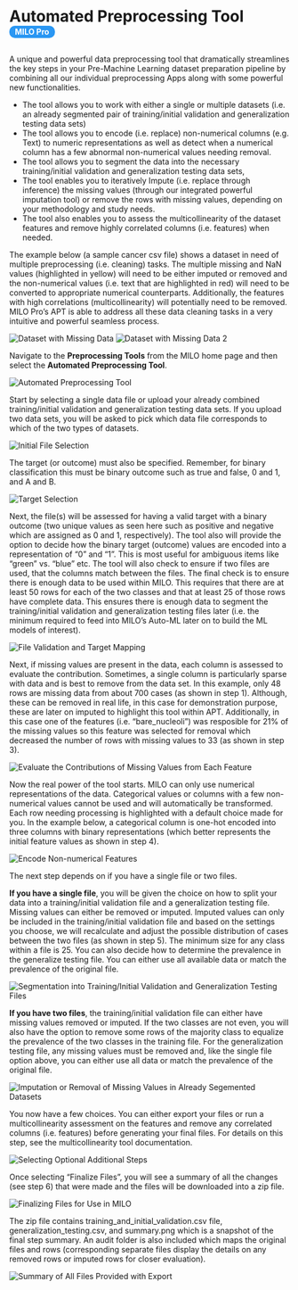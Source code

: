# Automated Preprocessing Tool  <span class="badge-style">MILO Pro</span>

A unique and powerful data preprocessing tool that dramatically streamlines the key steps in your Pre-Machine Learning dataset preparation pipeline by combining all our individual preprocessing Apps along with some powerful new functionalities.

* The tool allows you to work with either a single or multiple datasets (i.e. an already segmented pair of training/initial validation and generalization testing data sets)
*  The tool allows you to encode (i.e. replace) non-numerical columns (e.g. Text) to numeric representations as well as detect when a numerical column has a few abnormal non-numerical values needing removal.
*  The tool allows you to segment the data into the necessary training/initial validation and generalization testing data sets, 
*  The tool enables you to iteratively Impute (i.e. replace through inference) the missing values (through our integrated powerful imputation tool) or remove the rows with missing values, depending on your methodology and study needs.
*  The tool also enables you to assess the multicollinearity of the dataset features and remove highly correlated columns (i.e. features) when needed. 

The example below (a sample cancer csv file) shows a dataset in need of multiple preprocessing (i.e. cleaning) tasks. The multiple missing and NaN values (highlighted in yellow) will need to be either imputed or removed and the non-numerical values (i.e. text that are highlighted in red) will need to be converted to appropriate numerical counterparts. Additionally, the features with high correlations (multicollinearity) will potentially need to be removed. MILO Pro’s APT is able to address all these data cleaning tasks in a very intuitive and powerful seamless process. 

 

 
![Dataset with Missing Data](./images/apt_00_0.png)
![Dataset with Missing Data 2](./images/apt_00_1.png)



Navigate to the **Preprocessing Tools** from the MILO home page and then select the **Automated Preprocessing Tool**.
 
![Automated Preprocessing Tool](./images/apt_01.png)

Start by selecting a single data file or upload your already combined training/initial validation and generalization testing data sets. If you upload two data sets, you will be asked to pick which data file corresponds to which of the two types of datasets. 

![Initial File Selection](./images/apt_02.png)

The target (or outcome) must also be specified. Remember, for binary classification this must be binary outcome such as true and false, 0 and 1, and A and B. 

 ![Target Selection](./images/apt_03.png)

Next, the file(s) will be assessed for having a valid target with a binary outcome (two unique values as seen here such as positive and negative which are assigned as 0 and 1, respectively). The tool also will provide the option to decide how the binary target (outcome) values are encoded into a representation of “0” and “1”. This is most useful for ambiguous items like “green” vs. “blue” etc. The tool will also check to ensure if two files are used, that the columns match between the files. The final check is to ensure there is enough data to be used within MILO. This requires that there are at least 50 rows for each of the two classes and that at least 25 of those rows have complete data. This ensures there is enough data to segment the training/initial validation and generalization testing files later (i.e. the minimum required to feed into MILO’s Auto-ML later on to build the ML models of interest).

![File Validation and Target Mapping](./images/apt_04.png)

Next, if missing values are present in the data, each column is assessed to evaluate the contribution. Sometimes, a single column is particularly sparse with data and is best to remove from the data set. In this example, only 48 rows are missing data from about 700 cases (as shown in step 1). Although, these can be removed in real life, in this case for demonstration purpose, these are later on imputed to highlight this tool within APT. Additionally, in this case one of the features (i.e. “bare_nucleoli”) was resposible for 21% of the missing values so this feature was selected for removal which decreased the number of rows with missing values to 33 (as shown in step 3).

![Evaluate the Contributions of Missing Values from Each Feature](./images/apt_05.png)

Now the real power of the tool starts. MILO can only use numerical representations of the data. Categorical values or columns with a few non-numerical values cannot be used and will automatically be transformed. Each row needing processing is highlighted with a default choice made for you. In the example below, a categorical column is one-hot encoded into three columns with binary representations (which better represents the initial feature values as shown in step 4).

![Encode Non-numerical Features](./images/apt_06.png)

The next step depends on if you have a single file or two files.

**If you have a single file**, you will be given the choice on how to split your data into a training/initial validation file and a generalization testing file. Missing values can either be removed or imputed. Imputed values can only be included in the training/initial validation file and based on the settings you choose, we will recalculate and adjust the possible distribution of cases between the two files (as shown in step 5). The minimum size for any class within a file is 25. You can also decide how to determine the prevalence in the generalize testing file. You can either use all available data or match the prevalence of the original file.

![Segmentation into Training/Initial Validation and Generalization Testing Files](./images/apt_07.png)

**If you have two files**, the training/initial validation file can either have missing values removed or imputed. If the two classes are not even, you will also have the option to remove some rows of the majority class to equalize the prevalence of the two classes in the training file. For the generalization testing file, any missing values must be removed and, like the single file option above, you can either use all data or match the prevalence of the original file.

![Imputation or Removal of Missing Values in Already Segemented Datasets](./images/apt_08.png)

You now have a few choices. You can either export your files or run a multicollinearity assessment on the features and remove any correlated columns (i.e. features) before generating your final files. For details on this step, see the multicollinearity tool documentation.

![Selecting Optional Additional Steps](./images/apt_09.png)

Once selecting “Finalize Files”, you will see a summary of all the changes (see step 6) that were made and the files will be downloaded into a zip file.

 
![Finalizing Files for Use in MILO](./images/apt_10.png)

The zip file contains training_and_initial_validation.csv file, generalization_testing.csv, and summary.png which is a snapshot of the final step summary. An audit folder is also included which maps the original files and rows (corresponding separate files display the details on any removed rows or imputed rows for closer evaluation).

![Summary of All Files Provided with Export](./images/apt_11.png)


















<style>
.badge-style {
    background: #2a97f3;
    color: white;
    border-radius: 10px;
    padding: 2px 10px;
    font-size: 14px;
    display: inline-block;
    height: 18px;
    line-height: 18px;
    margin-bottom: 10px;
}
</style>
